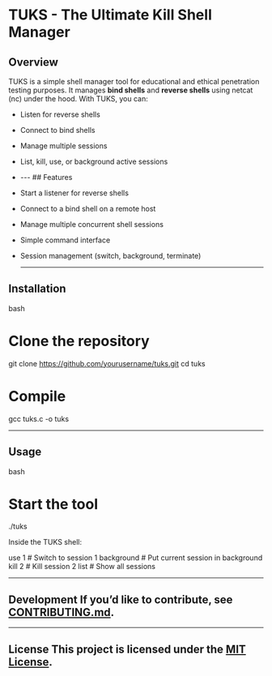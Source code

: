 # TUKS - The Ultimate Kill Shell Manager 
## Overview 
TUKS is a simple shell manager tool for educational and ethical penetration testing purposes. It manages **bind shells** and **reverse shells** using netcat (nc) under the hood. With TUKS, you can: 

* Listen for reverse shells
* Connect to bind shells
* Manage multiple sessions
* List, kill, use, or background active sessions


* --- ## Features
* Start a listener for reverse shells
* Connect to a bind shell on a remote host
* Manage multiple concurrent shell sessions
* Simple command interface
* Session management (switch, background, terminate)


  ---

  
 ## Installation


bash
# Clone the repository
git clone https://github.com/yourusername/tuks.git
cd tuks

# Compile
gcc tuks.c -o tuks


--- 

## Usage

bash
# Start the tool
./tuks

Inside the TUKS shell:

use 1         # Switch to session 1
background    # Put current session in background
kill 2        # Kill session 2
list          # Show all sessions

---

## Development If you’d like to contribute, see [CONTRIBUTING.md](CONTRIBUTING.md). 

--- 

## License This project is licensed under the [MIT License](LICENSE). 
